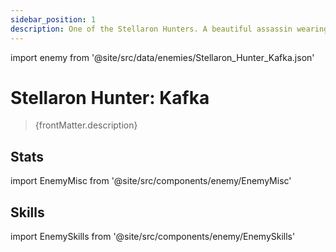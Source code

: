 ```yaml
---
sidebar_position: 1
description: One of the Stellaron Hunters. A beautiful assassin wearing an enigmatic smile, she excels in manipulation and various weaponry. It was by her design that the Astral Express was led here, all of which was simply part of a certain plan...
---
```


import enemy from '@site/src/data/enemies/Stellaron_Hunter_Kafka.json'

# Stellaron Hunter: Kafka
<blockquote>{frontMatter.description}</blockquote>

## Stats

import EnemyMisc from '@site/src/components/enemy/EnemyMisc'

<EnemyMisc enemy={enemy} variant={0} />

## Skills

import EnemySkills from '@site/src/components/enemy/EnemySkills'

<EnemySkills enemy={enemy} variant={0} />
